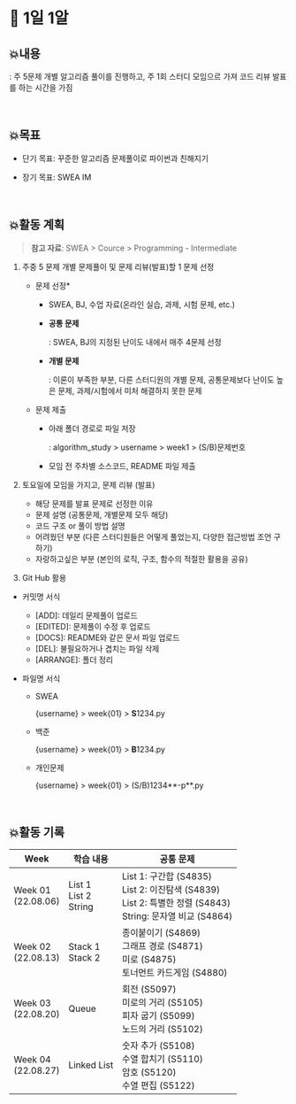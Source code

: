 # 📍 1일 1알

## 💥내용

: 주 5문제 개별 알고리즘 풀이를 진행하고, 주 1회 스터디 모임으르 가져 코드 리뷰 발표를 하는 시간을 가짐

<br>

## 💥목표

- 단기 목표: 꾸준한 알고리즘 문제풀이로 파이썬과 친해지기

- 장기 목표: SWEA IM

  <br>

## 💥활동 계획

> **참고 자료**: SWEA > Cource > Programming - Intermediate

1. 주중 5 문제 개별 문제풀이 및 문제 리뷰(발표)할 1 문제 선정

   - 문제 선정*
     
     - SWEA, BJ, 수업 자료(온라인 실습, 과제, 시험 문제, etc.)
     
     - **공통 문제**
       
       : SWEA, BJ의 지정된 난이도 내에서 매주 4문제 선정
     
     - **개별 문제**
       
       : 이론이 부족한 부분, 다른 스터디원의 개별 문제, 공통문제보다 난이도 높은 문제, 과제/시험에서 미처 해결하지 못한 문제

   - 문제 제출
     
     - 아래 폴더 경로로 파일 저장
       
       : algorithm_study > username > week1 > (S/B)문제번호
     
     - 모임 전 주차별 소스코드, README 파일 제출

2. 토요일에 모임을 가지고, 문제 리뷰 (발표)

   - 해당 문제를 발표 문제로 선정한 이유
   - 문제 설명 (공통문제, 개별문제 모두 해당)
   - 코드 구조 or 풀이 방법 설명
   - 어려웠던 부분 (다른 스터디원들은 어떻게 풀었는지, 다양한 접근방법 조언 구하기)
   - 자랑하고싶은 부분 (본인의 로직, 구조, 함수의 적절한 활용을 공유)

3. Git Hub 활용

- 커밋명 서식
  - [ADD]: 데일리 문제풀이 업로드
  - [EDITED]: 문제풀이 수정 후 업로드
  - [DOCS]: README와 같은 문서 파일 업로드
  - [DEL]: 불필요하거나 겹치는 파일 삭제
  - [ARRANGE]: 폴더 정리

- 파일명 서식

  - SWEA

    {username} > week{01} > **S**1234.py


  - 백준

    {username} > week{01} > **B**1234.py


  - 개인문제

    {username} > week{01} > (S/B)1234**-p**.py

    <br>

## 💥활동 기록

| **Week**               | **학습 내용**                | **공통 문제**                                                |
| ---------------------- | -------------------------- | ------------------------------------------------------------ |
|Week 01 <br>(22.08.06)| List 1<br>List 2<br>String | List 1: 구간합 (S4835)<br>List 2: 이진탐색 (S4839)<br>List 2: 특별한 정렬 (S4843)<br>String: 문자열 비교 (S4864) |
| Week 02 <br>(22.08.13) | Stack 1<br>Stack 2 | 종이붙이기 (S4869)<br>그래프 경로 (S4871)<br>미로 (S4875)<br>토너먼트 카드게임 (S4880) |
| Week 03<br>(22.08.20)  | Queue | 회전 (S5097)<br/>미로의 거리 (S5105)<br/>피자 굽기 (S5099)<br/>노드의 거리 (S5102) |
| Week 04 <br>(22.08.27) | Linked List | 숫자 추가 (S5108)<br/>수열 합치기 (S5110)<br/>암호 (S5120)<br/>수열 편집 (S5122) |
